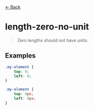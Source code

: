 [&#x2190; Back](./)
# length-zero-no-unit

> Zero lengths should not have units.


## Examples

<code-highlight>
 
<div slot="correct">

```css
.my-element {
    top: 0;
    left: 0;
}
```

</div>

 
<div slot="incorrect">

```css
.my-element {
    top: 0px;
    left: 0px;
}
```

</div>

 
</code-highlight>
